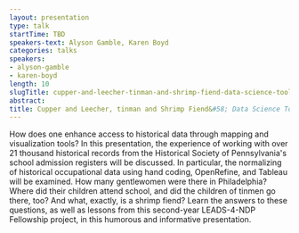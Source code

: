 ```yaml
---
layout: presentation
type: talk
startTime: TBD
speakers-text: Alyson Gamble, Karen Boyd
categories: talks
speakers:
- alyson-gamble
- karen-boyd
length: 10
slugTitle: cupper-and-leecher-tinman-and-shrimp-fiend-data-science-tools-for-examining-historical-occupation-data
abstract:
title: Cupper and Leecher, tinman and Shrimp Fiend&#58; Data Science Tools for Examining Historical Occupation Data
---
```

How does one enhance access to historical data through mapping and visualization tools? In this presentation, the experience of working with over 21 thousand historical records from the Historical Society of Pennsylvania's school admission registers will be discussed. In particular, the normalizing of historical occupational data using hand coding, OpenRefine, and Tableau will be examined. How many gentlewomen were there in Philadelphia? Where did their children attend school, and did the children of tinmen go there, too? And what, exactly, is a shrimp fiend? Learn the answers to these questions, as well as lessons from this second-year LEADS-4-NDP Fellowship project, in this humorous and informative presentation.